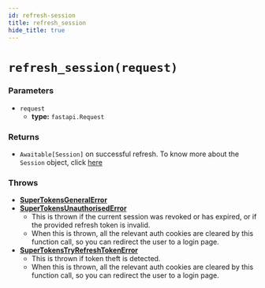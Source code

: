 ```yaml
---
id: refresh-session
title: refresh_session
hide_title: true
---
```


# `refresh_session(request)`
### Parameters

- `request`
    - **type:** `fastapi.Request`

### Returns
- `Awaitable[Session]` on successful refresh. To know more about the `Session` object, click [here](./session-object/overview)

### Throws
- **[SuperTokensGeneralError](./error-handling/general-error)**
- **[SuperTokensUnauthorisedError](./error-handling/unauthorised)**
    - This is thrown if the current session was revoked or has expired, or if the provided refresh token is invalid.
    - When this is thrown, all the relevant auth cookies are cleared by this function call, so you can redirect the user to a login page.
- **[SuperTokensTryRefreshTokenError](./error-handling/token-theft-detected)**
    - This is thrown if token theft is detected.
    - When this is thrown, all the relevant auth cookies are cleared by this function call, so you can redirect the user to a login page.